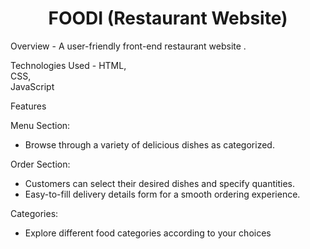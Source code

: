 <h1 align="center">FOODI (Restaurant Website)</h1>

Overview -
A user-friendly front-end  restaurant website .

Technologies Used - 
HTML,  
CSS,  
JavaScript

Features

Menu Section:
- Browse through a variety of delicious dishes as categorized.
  
Order Section:
- Customers can select their desired dishes and specify quantities.
- Easy-to-fill delivery details form for a smooth ordering experience.
  
Categories:
- Explore different food categories according to your choices

